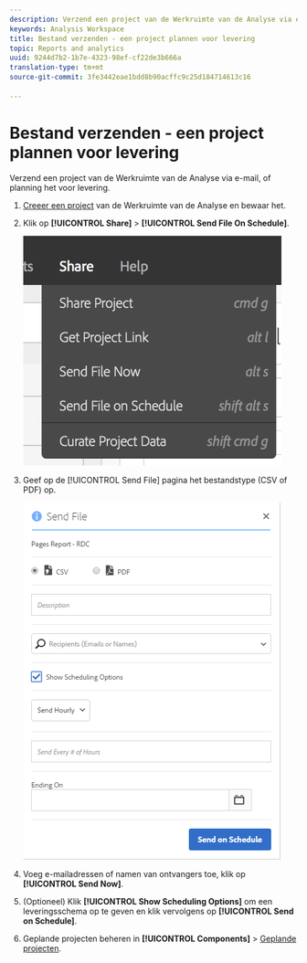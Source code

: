```yaml
---
description: Verzend een project van de Werkruimte van de Analyse via e-mail, of planning het voor levering.
keywords: Analysis Workspace
title: Bestand verzenden - een project plannen voor levering
topic: Reports and analytics
uuid: 9244d7b2-1b7e-4323-98ef-cf22de3b666a
translation-type: tm+mt
source-git-commit: 3fe3442eae1bdd8b90acffc9c25d184714613c16

---
```



# Bestand verzenden - een project plannen voor levering

Verzend een project van de Werkruimte van de Analyse via e-mail, of planning het voor levering.

1. [Creeer een project](https://docs.adobe.com/content/help/en/analytics/analyze/analysis-workspace/build-workspace-project/t-freeform-project.html) van de Werkruimte van de Analyse en bewaar het.
1. Klik op **[!UICONTROL Share]** > **[!UICONTROL Send File On Schedule]**.

   ![Stap resultaat](assets/send-file.png)

1. Geef op de [!UICONTROL Send File] pagina het bestandstype (CSV of PDF) op.

   ![Stap resultaat](assets/send-file-pop-up.png)

1. Voeg e-mailadressen of namen van ontvangers toe, klik op **[!UICONTROL Send Now]**.
1. (Optioneel) Klik **[!UICONTROL Show Scheduling Options]** om een leveringsschema op te geven en klik vervolgens op **[!UICONTROL Send on Schedule]**.
1. Geplande projecten beheren in **[!UICONTROL Components]** > [Geplande projecten](/help/analyze/analysis-workspace/curate-share/schedule-projects.md).
